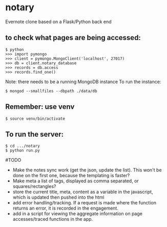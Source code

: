 # notary
Evernote clone based on a Flask/Python back end

## to check what pages are being accessed:

```
$ python
>>> import pymongo
>>> client = pymongo.MongoClient('localhost', 27017)
>>> db = client.notary_database
>>> records = db.access
>>> records.find_one()
```

Note: there needs to be a running MongoDB instance
To run the instance:
```
$ mongod --smallfiles --dbpath ./data/db
```

## Remember: use venv
```
$ source venv/bin/activate
```

## To run the server:
```
$ cd .../notary
$ python run.py
```

#TODO

- Make the notes sync work (get the json, update the list). This won't be done on the first one, because the templating is faster?
- Make meta a list of tags, displayed as comma separated, or squares/rectangles?
- store the current title, meta, content as a variable in the javascript, which is updated then pushed into the html
- add error handling/tracking. If a request is made where the function returns an error, it is recorded in the engagement.
- add in a script for viewing the aggregate information on page accesses/traced functions in the app.
